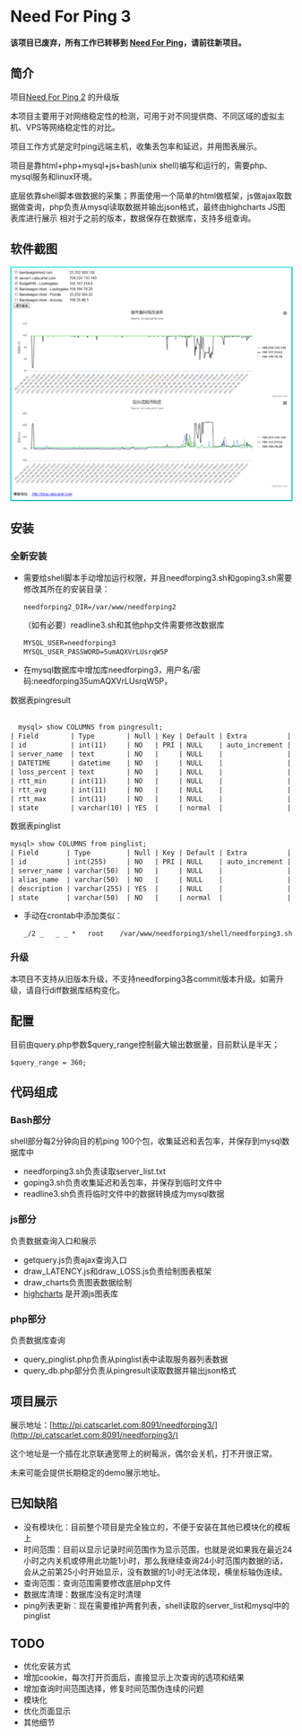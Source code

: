 # Need For Ping 3

**该项目已废弃，所有工作已转移到
[Need For Ping](https://github.com/catscarlet/needforpingthinksmarty)，请前往新项目。**

## 简介
项目[Need For Ping 2](https://github.com/catscarlet/needforping2) 的升级版

本项目主要用于对网络稳定性的检测，可用于对不同提供商、不同区域的虚拟主机、VPS等网络稳定性的对比。

项目工作方式是定时ping远端主机，收集丢包率和延迟，并用图表展示。

项目是靠html+php+mysql+js+bash(unix shell)编写和运行的，需要php、mysql服务和linux环境。

底层依靠shell脚本做数据的采集；界面使用一个简单的html做框架，js做ajax取数据做查询，php负责从mysql读取数据并输出json格式，最终由highcharts JS图表库进行展示 相对于之前的版本，数据保存在数据库，支持多组查询。

## 软件截图
![needforping3 logo](https://github.com/catscarlet/needforping3/blob/master/snapshot.png)

## 安装
### 全新安装
- 需要给shell脚本手动增加运行权限，并且needforping3.sh和goping3.sh需要修改其所在的安装目录：

  ```
  needforping2_DIR=/var/www/needforping2
  ```

  （如有必要）readline3.sh和其他php文件需要修改数据库

  ```
  MYSQL_USER=needforping3
  MYSQL_USER_PASSWORD=5umAQXVrLUsrqW5P
  ```

- 在mysql数据库中增加库needforping3，用户名/密码:needforping35umAQXVrLUsrqW5P，

数据表pingresult

```

  mysql> show COLUMNS from pingresult;  
| Field        | Type        | Null | Key | Default | Extra          |
| id           | int(11)     | NO   | PRI | NULL    | auto_increment | | server_name  | text        | NO   |     | NULL    |                | | DATETIME     | datetime    | NO   |     | NULL    |                | | loss_percent | text        | NO   |     | NULL    |                | | rtt_min      | int(11)     | NO   |     | NULL    |                | | rtt_avg      | int(11)     | NO   |     | NULL    |                | | rtt_max      | int(11)     | NO   |     | NULL    |                | | state        | varchar(10) | YES  |     | normal  |                |
```

数据表pinglist

```
mysql> show COLUMNS from pinglist;
| Field       | Type         | Null | Key | Default | Extra          |
| id          | int(255)     | NO   | PRI | NULL    | auto_increment |
| server_name | varchar(50)  | NO   |     | NULL    |                |
| alias_name  | varchar(50)  | NO   |     | NULL    |                |
| description | varchar(255) | YES  |     | NULL    |                |
| state       | varchar(50)  | NO   |     | normal  |                |
```

- 手动在crontab中添加类似：

  ```
  _/2 _   _ _ *   root    /var/www/needforping3/shell/needforping3.sh
  ```

### 升级
本项目不支持从旧版本升级，不支持needforping3各commit版本升级。如需升级，请自行diff数据库结构变化。

## 配置
目前由query.php参数$query_range控制最大输出数据量，目前默认是半天；

```
$query_range = 360;
```

## 代码组成
### Bash部分
shell部分每2分钟向目的机ping 100个包，收集延迟和丢包率，并保存到mysql数据库中
- needforping3.sh负责读取server_list.txt
- goping3.sh负责收集延迟和丢包率，并保存到临时文件中
- readline3.sh负责将临时文件中的数据转换成为mysql数据

### js部分
负责数据查询入口和展示
- getquery.js负责ajax查询入口
- draw_LATENCY.js和draw_LOSS.js负责绘制图表框架
- draw_charts负责图表数据绘制
- [highcharts](http://www.highcharts.com/) 是开源js图表库

### php部分
负责数据库查询
- query_pinglist.php负责从pinglist表中读取服务器列表数据
- query_db.php部分负责从pingresult读取数据并输出json格式

## 项目展示
展示地址：[http://pi.catscarlet.com:8091/needforping3/](http://pi.catscarlet.com:8091/needforping3/)

这个地址是一个插在北京联通宽带上的树莓派，偶尔会关机，打不开很正常。

未来可能会提供长期稳定的demo展示地址。

## 已知缺陷
- 没有模块化：目前整个项目是完全独立的，不便于安装在其他已模块化的模板上
- 时间范围：目前以显示记录时间范围作为显示范围，也就是说如果我在最近24小时之内关机或停用此功能1小时，那么我继续查询24小时范围内数据的话，会从之前第25小时开始显示，没有数据的1小时无法体现，横坐标轴伪连续。
- 查询范围：查询范围需要修改底层php文件
- 数据库清理：数据库没有定时清理
- ping列表更新：现在需要维护两套列表，shell读取的server_list和mysql中的pinglist

## TODO
- 优化安装方式
- 增加cookie，每次打开页面后，直接显示上次查询的选项和结果
- 增加查询时间范围选择，修复时间范围伪连续的问题
- 模块化
- 优化页面显示
- 其他细节
